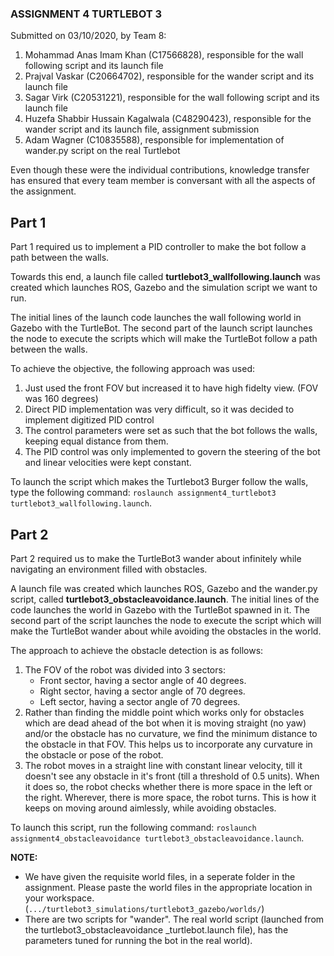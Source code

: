 ### ASSIGNMENT 4 TURTLEBOT 3

Submitted on 03/10/2020, by Team 8:

1. Mohammad Anas Imam Khan (C17566828), responsible for the wall following script and its launch file
2. Prajval Vaskar (C20664702), responsible for the wander script and its launch file
3. Sagar Virk (C20531221), responsible for the wall following script and its launch file
4. Huzefa Shabbir Hussain Kagalwala (C48290423), responsible for the wander script and its launch file, assignment submission
5. Adam Wagner (C10835588), responsible for implementation of wander.py script on the real Turtlebot

Even though these were the individual contributions, knowledge transfer has ensured that every team member is conversant with all the aspects of the assignment.

## Part 1

Part 1 required us to implement a PID controller to make the bot follow a path between the walls.

Towards this end, a launch file called **turtlebot3_wallfollowing.launch** was created which launches ROS, Gazebo and the simulation script we want to run.

The initial lines of the launch code launches the wall following world in Gazebo with the TurtleBot.
The second part of the launch script launches the node to execute the scripts which will make the TurtleBot follow a path between the walls.

To achieve the objective, the following approach was used:
1. Just used the front FOV but increased it to have high fidelty view. (FOV was 160 degrees) 
2. Direct PID implementation was very difficult, so it was decided to implement digitized PID control
3. The control parameters were set as such that the bot follows the walls, keeping equal distance from them.
4. The PID control was only implemented to govern the steering of the bot and linear velocities were kept constant.

To launch the script which makes the Turtlebot3 Burger follow the walls, type the following command: `roslaunch assignment4_turtlebot3 turtlebot3_wallfollowing.launch`.

## Part 2

Part 2 required us to make the TurtleBot3 wander about infinitely while navigating an environment filled with obstacles.

A launch file was created which launches ROS, Gazebo and the wander.py script, called **turtlebot3_obstacleavoidance.launch**.
The initial lines of the code launches the world in Gazebo with the TurtleBot spawned in it.
The second part of the script launches the node to execute the script which will make the TurtleBot wander about while avoiding the obstacles in the world.

The approach to achieve the obstacle detection is as follows:
1. The FOV of the robot was divided into 3 sectors:
	- Front sector, having a sector angle of 40 degrees.
	- Right sector, having a sector angle of 70 degrees.
	- Left sector, having a sector angle of 70 degrees.
2. Rather than finding the middle point which works only for obstacles which are dead ahead of the bot when it is moving straight (no yaw) and/or the obstacle has no curvature, we find the minimum distance to the obstacle in that FOV. This helps us to incorporate any curvature in the obstacle or pose of the robot.
3. The robot moves in a straight line with constant linear velocity, till it doesn't see any obstacle in it's front (till a threshold of 0.5 units). When it does so, the robot checks whether there is more space in the left or the right. Wherever, there is more space, the robot turns. This is how it keeps on moving around aimlessly, while avoiding obstacles.

To launch this script, run the following command: `roslaunch assignment4_obstacleavoidance turtlebot3_obstacleavoidance.launch`.

**NOTE:** 
- We have given the requisite world files, in a seperate folder in the assignment. Please paste the world files in the appropriate location in your workspace. (`.../turtlebot3_simulations/turtlebot3_gazebo/worlds/`)
- There are two scripts for "wander". The real world script (launched from the turtlebot3_obstacleavoidance _turtlebot.launch file), has the parameters tuned for running the bot in the real world).

